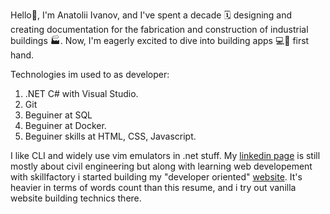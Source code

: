 Hello👋,
I'm Anatolii Ivanov, and I've spent a decade 🗓️ designing and creating documentation for the fabrication and construction of industrial buildings 🏭.
Now, I'm eagerly excited to dive into building apps :computer:📱 first hand.

Technologies im used to as developer:
1. .NET C# with Visual Studio.
2. Git
3. Beguiner at SQL
4. Beguiner at Docker.
5. Beguiner skills at HTML, CSS, Javascript.

I like CLI and widely use vim emulators in .net stuff. My [linkedin page](https://www.linkedin.com/in/anatolii-ivanov-b8619a253/) is still mostly about civil engineering but along with learning web developement with
skillfactory i started building my "developer oriented" [website](https://keepdream1ng.github.io/keepdream1ng/). It's heavier in terms of words count than this resume, and i try out vanilla website building technics there.
